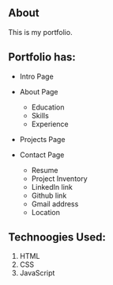 ## About

This is my portfolio.


## Portfolio has:

* Intro Page

* About Page
     * Education
     * Skills
     * Experience
     
* Projects Page

* Contact Page
     * Resume
     * Project Inventory
     * LinkedIn link
     * Github link
     * Gmail address
     * Location


## Technoogies Used:

1. HTML
2. CSS
3. JavaScript

